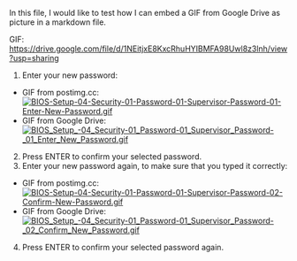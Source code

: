 In this file, I would like to test how I can embed a GIF from Google Drive as picture in a markdown file. 

GIF: https://drive.google.com/file/d/1NEitjxE8KxcRhuHYIBMFA98Uwl8z3lnh/view?usp=sharing

1. Enter your new password: 
- GIF from postimg.cc: 
[![BIOS-Setup-04-Security-01-Password-01-Supervisor-Password-01-Enter-New-Password.gif](https://i.postimg.cc/HWqfQs90/BIOS-Setup-04-Security-01-Password-01-Supervisor-Password-01-Enter-New-Password.gif)](https://postimg.cc/PNM3HHcN)
- GIF from Google Drive: 
[![BIOS_Setup_-_04_Security_-_01_Password_-_01_Supervisor_Password_-_01_Enter_New_Password.gif](https://drive.google.com/uc?export=view&id=1NEitjxE8KxcRhuHYIBMFA98Uwl8z3lnh/)](https://drive.google.com/file/d/1NEitjxE8KxcRhuHYIBMFA98Uwl8z3lnh/view?usp=sharing)
2. Press ENTER to confirm your selected password. 
3. Enter your new password again, to make sure that you typed it correctly: 
- GIF from postimg.cc: 
[![BIOS-Setup-04-Security-01-Password-01-Supervisor-Password-02-Confirm-New-Password.gif](https://i.postimg.cc/kGJRZdxT/BIOS-Setup-04-Security-01-Password-01-Supervisor-Password-02-Confirm-New-Password.gif)](https://postimg.cc/gX70XQth)
- GIF from Google Drive: 
[![BIOS_Setup_-_04_Security_-_01_Password_-_01_Supervisor_Password_-_02_Confirm_New_Password.gif](https://drive.google.com/uc?export=view&id=1KUwHU2BvHGNbN1N2T577QdF11TEy3w5e/)](https://drive.google.com/file/d/1KUwHU2BvHGNbN1N2T577QdF11TEy3w5e/view?usp=sharing)
4. Press ENTER to confirm your selected password again. 
